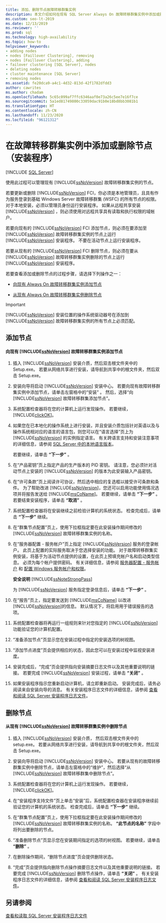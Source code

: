 ```yaml
---
title: 添加、删除节点故障转移群集实例
description: 本文介绍如何在现有 SQL Server Always On 故障转移群集实例中添加或删除节点。
ms.custom: seo-lt-2019
ms.date: 12/13/2019
ms.reviewer: ''
ms.prod: sql
ms.technology: high-availability
ms.topic: how-to
helpviewer_keywords:
- adding nodes
- nodes [Faillover Clustering], removing
- nodes [Faillover Clustering], adding
- failover clustering [SQL Server], nodes
- deleting nodes
- cluster maintenance [SQL Server]
- removing nodes
ms.assetid: fe20dca9-a4c1-4d32-813d-42f1782dfdd3
author: cawrites
ms.author: chadam
ms.openlocfilehash: 5c65c099af7ffc6346aaf0e73a26c5ee7e16f7ce
ms.sourcegitcommit: 5a1ed81749800c33059dac91b0e18bd8bb3081b1
ms.translationtype: HT
ms.contentlocale: zh-CN
ms.lasthandoff: 11/23/2020
ms.locfileid: "96121312"
---
```

# <a name="add-or-remove-nodes-in-a-failover-cluster-instance-setup"></a>在故障转移群集实例中添加或删除节点（安装程序）

[!INCLUDE [SQL Server](../../../includes/applies-to-version/sqlserver.md)]

 使用此过程可以管理现有 [!INCLUDE[ssNoVersion](../../../includes/ssnoversion-md.md)] 故障转移群集实例的节点。  
  
 若要更新或删除 [!INCLUDE[ssNoVersion](../../../includes/ssnoversion-md.md)] FCI，你必须是本地管理员，且具有作为服务登录到基础 Windows Server 故障转移群集 (WSFC) 的所有节点的权限。 对于本地安装，必须以管理员身份运行安装程序。 如果从远程共享安装 [!INCLUDE[ssNoVersion](../../../includes/ssnoversion-md.md)] ，则必须使用对远程共享具有读取和执行权限的域帐户。  
  
 若要向现有的 [!INCLUDE[ssNoVersion](../../../includes/ssnoversion-md.md)] FCI 添加节点，则必须在要添加至 [!INCLUDE[ssNoVersion](../../../includes/ssnoversion-md.md)] 故障转移群集实例的节点上运行 [!INCLUDE[ssNoVersion](../../../includes/ssnoversion-md.md)] 安装程序。 不要在活动节点上运行安装程序。  
  
 若要从现有的 [!INCLUDE[ssNoVersion](../../../includes/ssnoversion-md.md)] FCI 删除节点，则必须在要从 [!INCLUDE[ssNoVersion](../../../includes/ssnoversion-md.md)] 故障转移群集实例删除的节点上运行 [!INCLUDE[ssNoVersion](../../../includes/ssnoversion-md.md)] 安装程序。  
  
 若要查看添加或删除节点的过程步骤，请选择下列操作之一：  
  
-   [向现有 Always On 故障转移群集实例添加节点](#Add)  
  
-   [从现有 Always On 故障转移群集实例删除节点](#Remove)  
  
> [!IMPORTANT]  
>  [!INCLUDE[ssNoVersion](../../../includes/ssnoversion-md.md)] 安装位置的操作系统驱动器号在添加到 [!INCLUDE[ssNoVersion](../../../includes/ssnoversion-md.md)] 故障转移群集实例的所有节点上必须匹配。  
  
##  <a name="add-node"></a><a name="Add"></a> 添加节点  
  
#### <a name="to-add-a-node-to-an-existing-ssnoversion-failover-cluster-instance"></a>向现有 [!INCLUDE[ssNoVersion](../../../includes/ssnoversion-md.md)] 故障转移群集实例添加节点  
  
1.  插入 [!INCLUDE[ssNoVersion](../../../includes/ssnoversion-md.md)] 安装介质，然后双击根文件夹中的 Setup.exe。 若要从网络共享进行安装，请导航到共享中的根文件夹，然后双击 Setup.exe。  
  
2.  安装向导将启动 [!INCLUDE[ssNoVersion](../../../includes/ssnoversion-md.md)] 安装中心。 若要向现有故障转移群集实例中添加节点，请单击左窗格中的“安装”  。 然后，选择“向 [!INCLUDE[ssNoVersion](../../../includes/ssnoversion-md.md)] 故障转移群集添加节点”。  
  
3.  系统配置检查器将在您的计算机上运行发现操作。 若要继续， [!INCLUDE[clickOK](../../../includes/clickok-md.md)]。  
  
4.  如果您在已本地化的操作系统上进行安装，并且安装介质包括针对英语以及与操作系统相对应的语言的语言包，则您可以在“语言选择”页上为 [!INCLUDE[ssNoVersion](../../../includes/ssnoversion-md.md)] 的实例指定语言。 有关跨语言支持和安装注意事项的详细信息，请参阅 [SQL Server 中的本地语言版本](../../../sql-server/install/local-language-versions-in-sql-server.md)。  
  
     若要继续，请单击 **“下一步”** 。  
  
5.  在“产品密钥”页上指定产品的生产版本的 PID 密钥。 请注意，您必须针对活动节点上安装的 [!INCLUDE[ssNoVersion](../../../includes/ssnoversion-md.md)] 的版本为此安装输入产品密钥。  
  
6.  在“许可条款”页上阅读许可协议，然后选中相应的复选框以接受许可条款和条件。 为了帮助改进 [!INCLUDE[ssNoVersion](../../../includes/ssnoversion-md.md)]，您还可以启用功能使用情况选项并将报告发送给 [!INCLUDE[msCoName](../../../includes/msconame-md.md)]。 若要继续，请单击 **“下一步”** 。 若要结束安装程序，请单击 **“取消”** 。  
  
7.  系统配置检查器将在安装继续之前检验计算机的系统状态。 检查完成后，请单击 **“下一步”** 继续。  
  
8.  在“群集节点配置”页上，使用下拉框指定要在此安装操作期间修改的 [!INCLUDE[ssNoVersion](../../../includes/ssnoversion-md.md)] 故障转移群集实例的名称。  
  
9. 在“服务器配置 - 服务帐户”页上指定 [!INCLUDE[ssNoVersion](../../../includes/ssnoversion-md.md)] 服务的登录帐户。 此页上配置的实际服务取决于您选择安装的功能。 对于故障转移群集实例安装，将基于为活动节点提供的设置，在此页上预填充帐户名和启动类型信息。 必须为每个帐户提供密码。 有关详细信息，请参阅 [服务器配置 - 服务帐户](../../../database-engine/install-windows/install-sql-server.md) 和 [配置 Windows 服务帐户和权限](../../../database-engine/configure-windows/configure-windows-service-accounts-and-permissions.md)。  
  
     **安全说明** [!INCLUDE[ssNoteStrongPass](../../../includes/ssnotestrongpass-md.md)]  
  
     为 [!INCLUDE[ssNoVersion](../../../includes/ssnoversion-md.md)] 服务指定登录信息后，请单击 **“下一步”** 。  
  
10. 在“报告”页上，指定要发送到 [!INCLUDE[msCoName](../../../includes/msconame-md.md)] 以改进 [!INCLUDE[ssNoVersion](../../../includes/ssnoversion-md.md)]的信息。 默认情况下，将启用用于错误报告的选项。  
  
11. 系统配置检查器将再运行一组规则来针对您指定的 [!INCLUDE[ssNoVersion](../../../includes/ssnoversion-md.md)] 功能验证您的计算机配置。  
  
12. “准备添加节点”页显示您在安装过程中指定的安装选项的树视图。  
  
13. “添加节点进度”页会提供相应的状态，因此您可以在安装过程中监视安装进度。  
  
14. 安装完成后，“完成”页会提供指向安装摘要日志文件以及其他重要说明的链接。 若要完成 [!INCLUDE[ssNoVersion](../../../includes/ssnoversion-md.md)] 安装过程，请单击 **“关闭”** 。  
  
15. 如果安装程序指示您重新启动计算机，请立即重新启动。 安装完成后，请务必阅读来自安装向导的消息。 有关安装程序日志文件的详细信息，请参阅 [查看和阅读 SQL Server 安装程序日志文件](../../../database-engine/install-windows/view-and-read-sql-server-setup-log-files.md)。  
  
##  <a name="remove-node"></a><a name="Remove"></a> 删除节点  
  
#### <a name="to-remove-a-node-from-an-existing-ssnoversion-failover-cluster-instance"></a>从现有 [!INCLUDE[ssNoVersion](../../../includes/ssnoversion-md.md)] 故障转移群集实例中删除节点  
  
1.  插入 [!INCLUDE[ssNoVersion](../../../includes/ssnoversion-md.md)] 安装介质， 然后双击根文件夹中的 setup.exe。 若要从网络共享进行安装，请导航到共享中的根文件夹，然后双击 Setup.exe。  
  
2.  安装向导将启动 [!INCLUDE[ssNoVersion](../../../includes/ssnoversion-md.md)] 安装中心。 若要从现有的故障转移群集实例中删除节点，请单击左窗格中的“维护”，然后选择“从 [!INCLUDE[ssNoVersion](../../../includes/ssnoversion-md.md)] 故障转移群集中删除节点”。  
  
3.  系统配置检查器将在您的计算机上运行发现操作。 若要继续， [!INCLUDE[clickOK](../../../includes/clickok-md.md)]。  
  
4.  在“安装程序支持文件”页上单击“安装”后，系统配置检查器在安装程序继续前验证您的计算机的系统状态。 检查完成后，请单击 **“下一步”** 继续。  
  
5.  在“群集节点配置”页上，使用下拉框指定要在此安装操作期间修改的 [!INCLUDE[ssNoVersion](../../../includes/ssnoversion-md.md)] 故障转移群集实例的名称。 **“此节点的名称”** 字段中将列出要删除的节点。  
  
6.  “准备删除节点”页显示您在安装期间指定的选项的树视图。 若要继续，请单击 **“删除”** 。  
  
7.  在删除操作期间，“删除节点进度”页会提供删除状态。  
  
8.  “完成”页会提供指向删除节点操作摘要日志文件以及其他重要说明的链接。 若要完成 [!INCLUDE[ssNoVersion](../../../includes/ssnoversion-md.md)] 删除节点操作，请单击 **“关闭”** 。 有关安装程序日志文件的详细信息，请参阅 [查看和阅读 SQL Server 安装程序日志文件](../../../database-engine/install-windows/view-and-read-sql-server-setup-log-files.md)。  
  
## <a name="see-also"></a>另请参阅  
 [查看和读取 SQL Server 安装程序日志文件](../../../database-engine/install-windows/view-and-read-sql-server-setup-log-files.md)  
  

